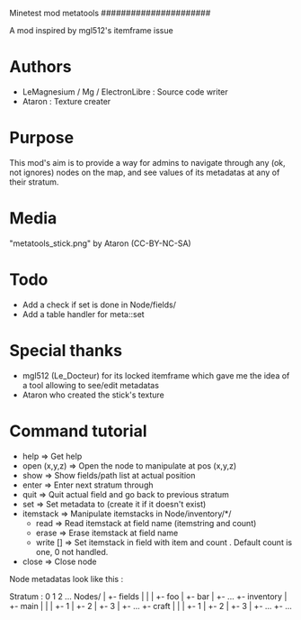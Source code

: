 Minetest mod metatools
######################

A mod inspired by mgl512's itemframe issue

# Authors
 - LeMagnesium / Mg / ElectronLibre : Source code writer
 - Ataron : Texture creater

# Purpose
This mod's aim is to provide a way for admins to navigate through any (ok, not
ignores) nodes on the map, and see values of its metadatas at any of their
stratum.

# Media
"metatools_stick.png" by Ataron (CC-BY-NC-SA)

# Todo
 - Add a check if set is done in Node/fields/
 - Add a table handler for meta::set

# Special thanks
 - mgl512 (Le_Docteur) for its locked itemframe which gave me the idea of a tool
allowing to see/edit metadatas
 - Ataron who created the stick's texture

# Command tutorial

 - help										=> Get help
 - open (x,y,z)								=> Open the node to manipulate at pos (x,y,z)
 - show 									=> Show fields/path list at actual position
 - enter <path>								=> Enter next stratum through <path>
 - quit										=> Quit actual field and go back to previous stratum
 - set <name> <value>						=> Set metadata <name> to <value> (create it if it doesn't exist)
 - itemstack								=> Manipulate itemstacks in Node/inventory/*/
	- read <name>							=> Read itemstack at field name (itemstring and count)
	- erase <name>							=> Erase itemstack at field name
	- write <name> <itemstring> [<count>]	=> Set itemstack in field <name> with item <itemstring> and count <count>. Default count is one, 0 not handled.
 - close									=> Close node

 Node metadatas look like this :

 Stratum :	0		1		 2		...
			Nodes/
				|
				+- fields
				|	|
				|	+-		foo
				|	+-		bar
				|	+-		...
				+- inventory
					|
					+-		main
					|		|
					|		+-		1
					|		+-		2
					|		+-		3
					|		+-		...
					+-		craft
					|		|
					|		+-		1
					|		+-		2
					|		+-		3
					|		+-		...
					+-		...

